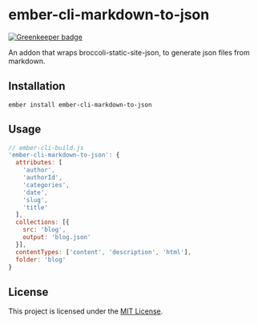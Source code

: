ember-cli-markdown-to-json
==============================================================================

[![Greenkeeper badge](https://badges.greenkeeper.io/shipshapecode/ember-cli-markdown-to-json.svg)](https://greenkeeper.io/)

An addon that wraps broccoli-static-site-json, to generate json files from markdown.

Installation
------------------------------------------------------------------------------

```
ember install ember-cli-markdown-to-json
```


Usage
------------------------------------------------------------------------------

```javascript
// ember-cli-build.js
'ember-cli-markdown-to-json': {
  attributes: [
    'author',
    'authorId',
    'categories',
    'date',
    'slug',
    'title'
  ],
  collections: [{
    src: 'blog',
    output: 'blog.json'
  }],
  contentTypes: ['content', 'description', 'html'],
  folder: 'blog'
}
```

License
------------------------------------------------------------------------------

This project is licensed under the [MIT License](LICENSE.md).
